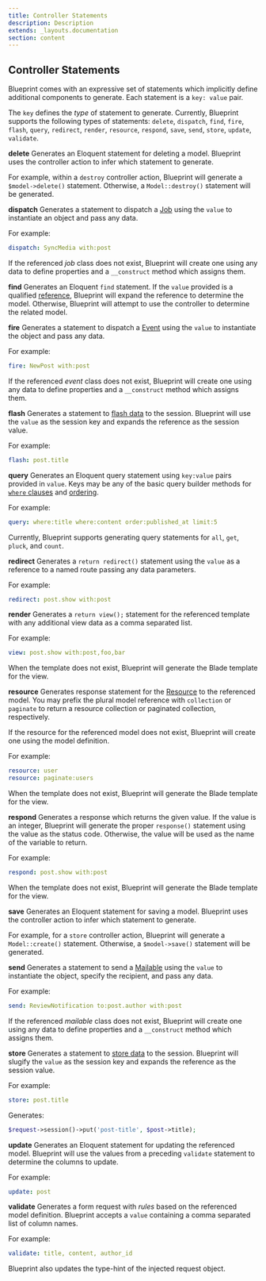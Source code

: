 ```yaml
---
title: Controller Statements
description: Description
extends: _layouts.documentation
section: content
---
```

## Controller Statements
Blueprint comes with an expressive set of statements which implicitly define additional components to generate. Each statement is a `key: value` pair.

The `key` defines the _type_ of statement to generate. Currently, Blueprint supports the following types of statements: `delete`, `dispatch`, `find`, `fire`, `flash`, `query`, `redirect`, `render`, `resource`, `respond`, `save`, `send`, `store`, `update`, `validate`.


<a name="delete-statement"></a>
**delete**
Generates an Eloquent statement for deleting a model. Blueprint uses the controller action to infer which statement to generate.

For example, within a `destroy` controller action, Blueprint will generate a `$model->delete()` statement. Otherwise, a `Model::destroy()` statement will be generated.


<a name="dispatch-statement"></a>
**dispatch**
Generates a statement to dispatch a [Job](https://laravel.com/docs/queues#creating-jobs) using the `value` to instantiate an object and pass any data.

For example:

```yaml
dispatch: SyncMedia with:post
```

If the referenced _job_ class does not exist, Blueprint will create one using any data to define properties and a `__construct` method which assigns them.


<a name="find-statement"></a>
**find**
Generates an Eloquent `find` statement. If the `value` provided is a qualified [reference](#references), Blueprint will expand the reference to determine the model. Otherwise, Blueprint will attempt to use the controller to determine the related model.


<a name="fire-statement"></a>
**fire**
Generates a statement to dispatch a [Event](https://laravel.com/docs/events#defining-events) using the `value` to instantiate the object and pass any data.

For example:

```yaml
fire: NewPost with:post
```

If the referenced _event_ class does not exist, Blueprint will create one using any data to define properties and a `__construct` method which assigns them.


<a name="flash-statement"></a>
**flash**
Generates a statement to [flash data](https://laravel.com/docs/session#flash-data) to the session. Blueprint will use the `value` as the session key and expands the reference as the session value.

For example:

```yaml
flash: post.title
```


<a name="query-statement"></a>
**query**
Generates an Eloquent query statement using `key:value` pairs provided in `value`. Keys may be any of the basic query builder methods for [`where` clauses](https://laravel.com/docs/queries#where-clauses) and [ordering](https://laravel.com/docs/queries#ordering-grouping-limit-and-offset).

For example:

```yaml
query: where:title where:content order:published_at limit:5
```

Currently, Blueprint supports generating query statements for `all`, `get`, `pluck`, and `count`.


<a name="redirect-statement"></a>
**redirect**
Generates a `return redirect()` statement using the `value` as a reference to a named route passing any data parameters.

For example:

```yaml
redirect: post.show with:post
```


<a name="render-statement"></a>
**render**
Generates a `return view();` statement for the referenced template with any additional view data as a comma separated list.

For example:

```yaml
view: post.show with:post,foo,bar
```

When the template does not exist, Blueprint will generate the Blade template for the view.


<a name="resource-statement"></a>
**resource**
Generates response statement for the [Resource](https://laravel.com/docs/7.x/eloquent-resources) to the referenced model. You may prefix the plural model reference with `collection` or `paginate` to return a resource collection or paginated collection, respectively.

If the resource for the referenced model does not exist, Blueprint will create one using the model definition.

For example:

```yaml
resource: user
resource: paginate:users
```

When the template does not exist, Blueprint will generate the Blade template for the view.


<a name="respond-statement"></a>
**respond**
Generates a response which returns the given value. If the value is an integer, Blueprint will generate the proper `response()` statement using the value as the status code. Otherwise, the value will be used as the name of the variable to return.

For example:

```yaml
respond: post.show with:post
```

When the template does not exist, Blueprint will generate the Blade template for the view.


<a name="save-statement"></a>
**save**
Generates an Eloquent statement for saving a model. Blueprint uses the controller action to infer which statement to generate.

For example, for a `store` controller action, Blueprint will generate a `Model::create()` statement. Otherwise, a `$model->save()` statement will be generated.


<a name="send-statement"></a>
**send**
Generates a statement to send a [Mailable](https://laravel.com/docs/mail#generating-mailables) using the `value` to instantiate the object, specify the recipient, and pass any data.

For example:

```yaml
send: ReviewNotification to:post.author with:post
```

If the referenced _mailable_ class does not exist, Blueprint will create one using any data to define properties and a `__construct` method which assigns them.


<a name="store-statement"></a>
**store**
Generates a statement to [store data](https://laravel.com/docs/7.x/session#storing-data) to the session. Blueprint will slugify the `value` as the session key and expands the reference as the session value.

For example:

```yaml
store: post.title
```

Generates:

```php
$request->session()->put('post-title', $post->title);
```


<a name="update-statement"></a>
**update**
Generates an Eloquent statement for updating the referenced model. Blueprint will use the values from a preceding `validate` statement to determine the columns to update.

For example:

```yaml
update: post
```


<a name="validate-statement"></a>
**validate**
Generates a form request with _rules_ based on the referenced model definition. Blueprint accepts a `value` containing a comma separated list of column names.

For example:

```yaml
validate: title, content, author_id
```

Blueprint also updates the type-hint of the injected request object.
